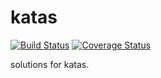 # katas

[![Build Status](https://travis-ci.org/jennygrahamjones/katas.svg?branch=master)](https://travis-ci.org/jennygrahamjones/katas) [![Coverage Status](https://coveralls.io/repos/github/jennygrahamjones/katas/badge.svg?branch=master)](https://coveralls.io/github/jennygrahamjones/katas?branch=master)

solutions for katas.
